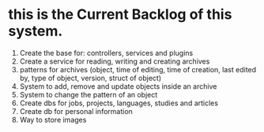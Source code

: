 # this is the Current Backlog of this system.

1. Create the base for: controllers, services and plugins
2. Create a service for reading, writing and creating archives
3. patterns for archives (object, time of editing, time of creation, last edited by, type of object, version, struct of object)
4. System to add, remove and update objects inside an archive
5. System to change the pattern of an object
6. Create dbs for jobs, projects, languages, studies and articles
7. Create db for personal information
8. Way to store images